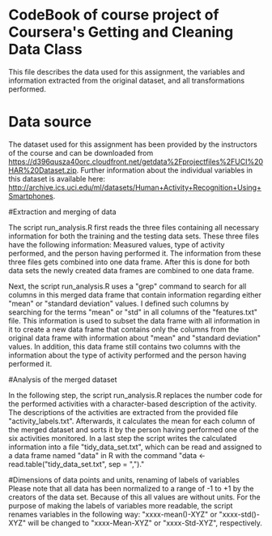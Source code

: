 # CodeBook of course project of Coursera's Getting and Cleaning Data Class
This file describes the data used for this assignment, the variables and information extracted from the original dataset, and all transformations performed.

# Data source

The dataset used for this assignment has been provided by the instructors of the course and can be downloaded from https://d396qusza40orc.cloudfront.net/getdata%2Fprojectfiles%2FUCI%20HAR%20Dataset.zip. Further information about the individual variables in this dataset is available here: http://archive.ics.uci.edu/ml/datasets/Human+Activity+Recognition+Using+Smartphones.

#Extraction and merging of data

The script run_analysis.R first reads the three files containing all necessary information for both the training and the testing data sets. These three files have the following information: Measured values, type of activity performed, and the person having performed it. The information from these three files gets combined into one data frame. After this is done for both data sets the newly created data frames are combined to one data frame.

Next, the script run_analysis.R uses a "grep" command to search for all columns in this merged data frame that contain information regarding either "mean" or "standard deviation" values. I defined such columns by searching for the terms "mean" or "std" in all columns of the "features.txt" file. This information is used to subset the data frame with all information in it to create a new data frame that contains only the columns from the original data frame with information about "mean" and "standard deviation" values. In addition, this data frame still contains two columns with the information about the type of activity performed and the person having performed it.

#Analysis of the merged dataset

In the following step, the script run_analysis.R replaces the number code for the performed activities with a character-based description of the activity. The descriptions of the activities are extracted from the provided file "activity_labels.txt". Afterwards, it calculates the mean for each column of the merged dataset and sorts it by the person having performed one of the six activities monitored. In a last step the script writes the calculated information into a file "tidy_data_set.txt", which can be read and assigned to a data frame named "data" in R with the command "data <- read.table("tidy_data_set.txt", sep = ",")."

#Dimensions of data points and units, renaming of labels of variables
Please note that all data has been normalized to a range of -1 to +1 by the creators of the data set. Because of this all values are without units. For the purpose of making the labels of variables more readable, the script renames variables in the following way: "xxxx-mean()-XYZ" or "xxxx-std()-XYZ" will be changed to "xxxx-Mean-XYZ" or "xxxx-Std-XYZ", respectively.
  

